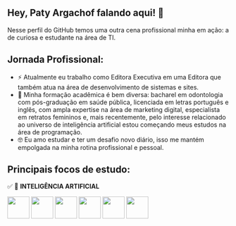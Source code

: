## Hey, Paty Argachof falando aqui! 👋

Nesse perfil do GitHub temos uma outra cena profissional minha em ação: a de curiosa e estudante na área de TI.

## Jornada Profissional:
- ⚡ Atualmente eu trabalho como Editora Executiva em uma Editora que também atua na área de desenvolvimento de sistemas e sites.
- 🌱 Minha formação acadêmica é bem diversa: bacharel em odontologia com pós-graduação em saúde pública, licenciada em letras português e inglês, com ampla expertise na área de marketing digital, especialista em retratos femininos e, mais recentemente, pelo interesse relacionado ao universo de inteligência artificial estou começando meus estudos na área de programação.
- 🤓 Eu amo estudar e ter um desafio novo diário, isso me mantém empolgada na minha rotina profissional e pessoal.

## Principais focos de estudo:
✅ 💬 **INTELIGÊNCIA ARTIFICIAL**

<img src="https://cdn.jsdelivr.net/gh/devicons/devicon@latest/icons/python/python-original.svg" width="50" height="50"/>     <img src="https://cdn.jsdelivr.net/gh/devicons/devicon@latest/icons/mysql/mysql-original-wordmark.svg" width="50" height="50"/>      <img src="https://cdn.jsdelivr.net/gh/devicons/devicon@latest/icons/html5/html5-original.svg" width="50" height="50"/>    <img src="https://cdn.jsdelivr.net/gh/devicons/devicon@latest/icons/css3/css3-original.svg" width="50" height="50"/>    <img src="https://cdn.jsdelivr.net/gh/devicons/devicon@latest/icons/react/react-original-wordmark.svg" width="50" height="50"/>     <img src="https://cdn.jsdelivr.net/gh/devicons/devicon@latest/icons/amazonwebservices/amazonwebservices-original-wordmark.svg" width="50" height="50"/>
                    

<!--
**patyargachof/patyargachof** is a ✨ _special_ ✨ repository because its `README.md` (this file) appears on your GitHub profile.

Here are some ideas to get you started:

- 🔭 I’m currently working on ...
- 🌱 I’m currently learning ...
- 👯 I’m looking to collaborate on ...
- 🤔 I’m looking for help with ...
- 💬 Ask me about ...
- 📫 How to reach me: ...
- 😄 Pronouns: ...
- ⚡ Fun fact: ...
-->
